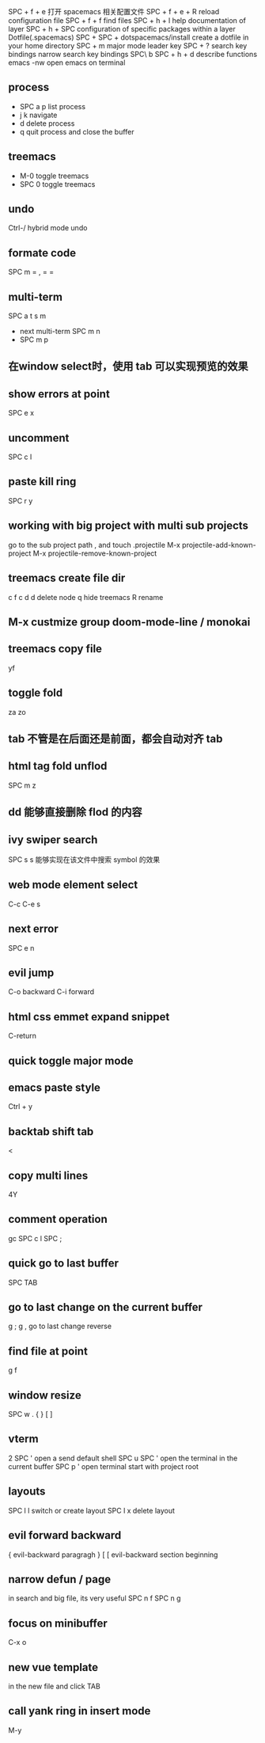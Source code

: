 SPC + f + e 打开 spacemacs 相关配置文件
SPC + f + e + R reload configuration file
SPC + f + f find files
SPC + h + l help documentation of layer
SPC + h + SPC configuration of specific packages within a layer
Dotfile(.spacemacs)
SPC + SPC + dotspacemacs/install create a dotfile in your home directory
SPC + m major mode leader key
SPC + ? search key bindings
narrow search key bindings SPC\ b
SPC + h + d describe functions
emacs -nw open emacs on terminal

## process
- SPC a p list process
- j k navigate
- d delete process
- q quit process and close the buffer
## treemacs
- M-0 toggle treemacs
- SPC 0 toggle treemacs
## undo
Ctrl-/ hybrid mode undo
## formate code
SPC m =
, = = 
## multi-term
SPC a t s m
- next multi-term SPC m n
- SPC m p
## 在window select时，使用 tab 可以实现预览的效果
## show errors at point
SPC e x
## uncomment
SPC c l
## paste kill ring
SPC r y
## working with big project with multi sub projects
go to the sub project path , and touch .projectile
M-x projectile-add-known-project
M-x projectile-remove-known-project
## treemacs create file dir
c f 
c d
d delete node
q hide treemacs
R rename
## M-x custmize group doom-mode-line / monokai
## treemacs copy file
yf
## toggle fold
za
zo
## tab 不管是在后面还是前面，都会自动对齐 tab
## html tag fold unflod
SPC m z
## dd 能够直接删除 flod 的内容
## ivy swiper search 
SPC s s 能够实现在该文件中搜索 symbol 的效果
## web mode element select
C-c C-e s
## next error
SPC e n
## evil jump
C-o backward
C-i forward
## html css emmet expand snippet
C-return
## quick toggle major mode
## emacs paste style
Ctrl + y
## backtab shift tab
<
>
## copy multi lines
4Y
## comment operation
gc
SPC c l
SPC ;
## quick go to last buffer
SPC TAB
## go to last change on the current buffer
g ;
g , go to last change reverse

## find file at point
g f

## window resize
SPC w .
{ }
[ ]

## vterm
2 SPC ' open a send default shell
SPC u SPC ' open the terminal in the current buffer
SPC p ' open terminal start with project root

## layouts
SPC l l switch or create layout
SPC l x delete layout

## evil forward backward
{ evil-backward paragragh
}
[ [ evil-backward section beginning

## narrow defun / page
in search and big file, its very useful
SPC n f
SPC n g

## focus on minibuffer
C-x o

## new vue template

in the new file and click TAB

## call yank ring in insert mode
M-y
